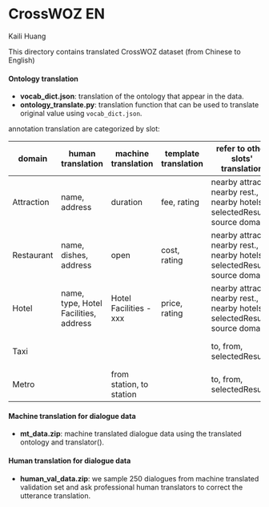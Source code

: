 # CrossWOZ EN

Kaili Huang

This directory contains translated CrossWOZ dataset (from Chinese to English)

#### Ontology translation

- **vocab_dict.json**: translation of the ontology that appear in the data.
- **ontology_translate.py**: translation function that can be used to translate original value using `vocab_dict.json`.

annotation translation are categorized by slot:

| domain     | human translation                     | machine translation      | template translation | refer to other slots' translation                            | don't translate        |
| ---------- | ------------------------------------- | ------------------------ | -------------------- | ------------------------------------------------------------ | ---------------------- |
| Attraction | name, address                         | duration                 | fee, rating          | nearby attract., nearby rest., nearby hotels, selectedResults, source domain | phone                  |
| Restaurant | name, dishes, address                 | open                     | cost, rating         | nearby attract., nearby rest., nearby hotels, selectedResults, source domain | phone                  |
| Hotel      | name, type, Hotel Facilities, address | Hotel Facilities - xxx   | price, rating        | nearby attract., nearby rest., nearby hotels, selectedResults, source domain | phone                  |
| Taxi       |                                       |                          |                      | to, from, selectedResults                                    | car type, plate number |
| Metro      |                                       | from station, to station |                      | to, from, selectedResults                                    |                        |



#### Machine translation for dialogue data

- **mt_data.zip**: machine translated dialogue data using the translated ontology and translator().



#### Human translation for dialogue data

- **human_val_data.zip**: we sample 250 dialogues from machine translated validation set and ask professional human translators to correct the utterance translation.




